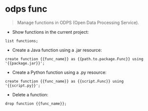 # odps func

> Manage functions in ODPS (Open Data Processing Service).

- Show functions in the current project:

`list functions;`

- Create a Java function using a .jar resource:

`create function {{func_name}} as {{path.to.package.Func}} using '{{package.jar}}';`

- Create a Python function using a .py resource:

`create function {{func_name}} as {{script.Func}} using '{{script.py}}';`

- Delete a function:

`drop function {{func_name}};`
